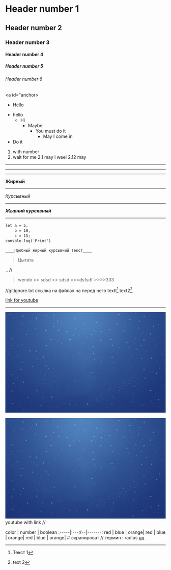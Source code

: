 # Header number 1
## Header number 2
### Header number 3
#### Header number 4
##### Header number 5
###### Header number 6
<a id="anchor></a>
+ Hello
* hello 
    * Hi
        + Maybe
            - You must do it 
                * May I come in
* Do it

1. with number 
2. wait for me
    2.1 may i weel 
        2.12 may

___ 
***
---
__Жирный__
___
_Курсывный_
___
___Жырний курсивный___
___

```
let a = 5,
    b = 10,
    c = 15;
console.log('Print')
```

```
____Пробный жирный курсывний текст____

```
>Цытата

..
// 
> wendo
    >> sdsd
    >> sdsd
        >>>dsfsdf
        >>>>333

//gitignore.txt   ссылка на файлах на перед него
textt[^1]
text2[^2]

[link for youtube](https://www.youtube.com)

___

[^1]: Текст 1
[^2]: text 2

![image](one.jpg)


[![youtube](one.jpg)](https://www.youtube.com) youtube with link
//

color | number | boolean
:-----|:---:(--|-------:
red | blue | orange|
red | blue | orange|
red | blue | orange|
\# экранироват
//
термин 
: radius
[up](#anchor)